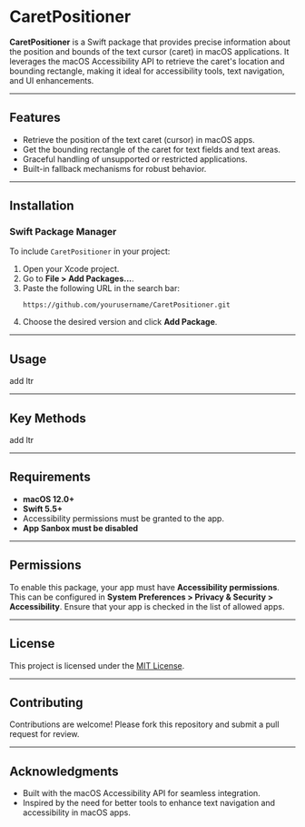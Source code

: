 
# **CaretPositioner**

**CaretPositioner** is a Swift package that provides precise information about the position and bounds of the text cursor (caret) in macOS applications. It leverages the macOS Accessibility API to retrieve the caret's location and bounding rectangle, making it ideal for accessibility tools, text navigation, and UI enhancements.

---

## **Features**
- Retrieve the position of the text caret (cursor) in macOS apps.
- Get the bounding rectangle of the caret for text fields and text areas.
- Graceful handling of unsupported or restricted applications.
- Built-in fallback mechanisms for robust behavior.

---

## **Installation**

### **Swift Package Manager**
To include `CaretPositioner` in your project:

1. Open your Xcode project.
2. Go to **File > Add Packages...**.
3. Paste the following URL in the search bar:
   ```
   https://github.com/yourusername/CaretPositioner.git
   ```
4. Choose the desired version and click **Add Package**.

---

## **Usage**

add ltr

---

## **Key Methods**

add ltr

---

## **Requirements**
- **macOS 12.0+**
- **Swift 5.5+**
- Accessibility permissions must be granted to the app.
- **App Sanbox must be disabled**

---

## **Permissions**

To enable this package, your app must have **Accessibility permissions**. This can be configured in **System Preferences > Privacy & Security > Accessibility**. Ensure that your app is checked in the list of allowed apps.

---

## **License**
This project is licensed under the [MIT License](LICENSE).

---

## **Contributing**

Contributions are welcome! Please fork this repository and submit a pull request for review.

---

## **Acknowledgments**

- Built with the macOS Accessibility API for seamless integration.
- Inspired by the need for better tools to enhance text navigation and accessibility in macOS apps.
